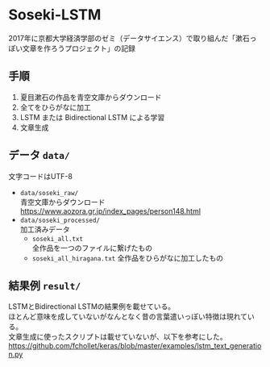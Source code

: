 # Soseki-LSTM
2017年に京都大学経済学部のゼミ（データサイエンス）で取り組んだ「漱石っぽい文章を作ろうプロジェクト」の記録

## 手順
1. 夏目漱石の作品を青空文庫からダウンロード
2. 全てをひらがなに加工
3. LSTM または Bidirectional LSTM による学習
4. 文章生成

## データ `data/`
文字コードはUTF-8  
- `data/soseki_raw/`  
    青空文庫からダウンロード  
    https://www.aozora.gr.jp/index_pages/person148.html    
- `data/soseki_processed/`  
    加工済みデータ  
    - `soseki_all.txt`  
        全作品を一つのファイルに繋げたもの
    - `soseki_all_hiragana.txt`
        全作品をひらがなに加工したもの
        
## 結果例 `result/`
LSTMとBidirectional LSTMの結果例を載せている。  
ほとんど意味を成していないがなんとなく昔の言葉遣いっぽい特徴は現れている。  
文章生成に使ったスクリプトは載せていないが、以下を参考にした。
https://github.com/fchollet/keras/blob/master/examples/lstm_text_generation.py

